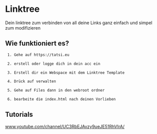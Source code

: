 
# Linktree

Dein linktree zum verbinden von all deine Links 
ganz einfach und simpel zum modifizieren 



## Wie funktioniert es?

```bash
 1. Gehe auf https://tatsi.eu

 2. erstell oder logge dich in dein acc ein

 3. Erstell dir ein Webspace mit dem Linktree Template

 4. Drück auf verwalten 

 5. Gehe auf Files dann in den webroot ordner

 6. bearbeite die index.html nach deinen Vorlieben
```
    
## Tutorials
www.youtube.com/channel/UC3RbEJAvzy9ueJE51RhVIrA/
